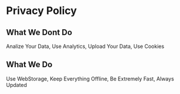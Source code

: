 # Privacy Policy
## What We Dont Do
Analize Your Data,
Use Analytics,
Upload Your Data,
Use Cookies
## What We Do
Use WebStorage,
Keep Everything Offline,
Be Extremely Fast,
Always Updated
